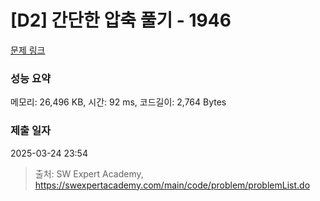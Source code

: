 # [D2] 간단한 압축 풀기 - 1946 

[문제 링크](https://swexpertacademy.com/main/code/problem/problemDetail.do?contestProbId=AV5PmkDKAOMDFAUq) 

### 성능 요약

메모리: 26,496 KB, 시간: 92 ms, 코드길이: 2,764 Bytes

### 제출 일자

2025-03-24 23:54



> 출처: SW Expert Academy, https://swexpertacademy.com/main/code/problem/problemList.do
